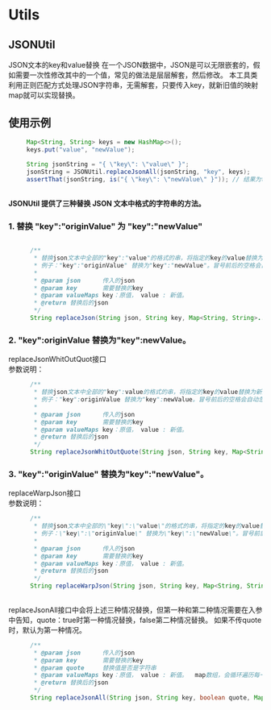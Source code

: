 # Utils

## JSONUtil

JSON文本的key和value替换
在一个JSON数据中，JSON是可以无限嵌套的，假如需要一次性修改其中的一个值，常见的做法是层层解套，然后修改。
本工具类利用正则匹配方式处理JSON字符串，无需解套，只要传入key，就新旧值的映射map就可以实现替换。
## 使用示例
```java
     Map<String, String> keys = new HashMap<>();
     keys.put("value", "newValue");
     
     String jsonString = "{ \"key\": \"value\" }";
     jsonString = JSONUtil.replaceJsonAll(jsonString, "key", keys);
     assertThat(jsonString, is("{ \"key\": \"newValue\" }")); // 结果为true 
	 
```

**JSONUtil 提供了三种替换 JSON 文本中格式的字符串的方法。**

### 1. 替换 "key":"originValue" 为 "key":"newValue"
```java

      /**
       * 替换json文本中全部的"key":"value"的格式的串，将指定的key的value替换为新的value，如果没有匹配规则则返回原值。
       * 例子："key":"originValue" 替换为"key":"newValue"。冒号前后的空格会自动忽略。
       *
       * @param json      传入的json
       * @param key       需要替换的key
       * @param valueMaps key：原值， value : 新值。
       * @return 替换后的json
       */
      String replaceJson(String json, String key, Map<String, String>... valueMaps)
```

### 2. "key":originValue 替换为"key":newValue。
   replaceJsonWhitOutQuot接口  
   参数说明：

```java
      /**
       * 替换json文本中全部的"key":value的格式的串，将指定的key的value替换为新的value，如果没有匹配规则则返回原值。
       * 例子："key":originValue 替换为"key":newValue。冒号前后的空格会自动忽略。
       *
       * @param json      传入的json
       * @param key       需要替换的key
       * @param valueMaps key：原值， value : 新值。
       * @return 替换后的json
       */
      String replaceJsonWhitOutQuote(String json, String key, Map<String, String>... valueMaps)
```

### 3. \"key\":\"originValue\" 替换为\"key\":\"newValue\"。
   replaceWarpJson接口  
   参数说明：

```java
      /**
       * 替换json文本中全部的\"key\":\"value\"的格式的串，将指定的key的value替换为新的value，如果没有匹配规则则返回原值。
       * 例子：\"key\":\"originValue\" 替换为\"key\":\"newValue\"。冒号前后的空格会自动忽略。
       *
       * @param json      传入的json
       * @param key       需要替换的key
       * @param valueMaps key：原值， value : 新值。
       * @return 替换后的json
       */
      String replaceWarpJson(String json, String key, Map<String, String>... valueMaps) {
    

```

replaceJsonAll接口中会将上述三种情况替换，但第一种和第二种情况需要在入参中告知，quote：true时第一种情况替换，false第二种情况替换。
如果不传quote时，默认为第一种情况。


```java
      /**
       * @param json      传入的json
       * @param key       需要替换的key
       * @param quote     替换值是否是字符串
       * @param valueMaps key：原值， value : 新值。  map数组，会循环遍历每一个map
       * @return 替换后的json
       */
      String replaceJsonAll(String json, String key, boolean quote, Map<String, String>... valueMaps)

```
